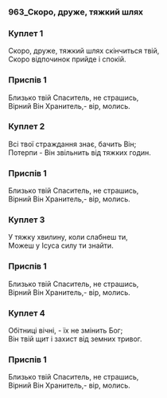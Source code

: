 ### 963_Скоро, друже, тяжкий шлях
### Куплет 1
Скоро, друже, тяжкий шлях скінчиться твій, <br/>Скоро відпочинок прийде і спокій.
### Приспів 1
Близько твій Спаситель, не страшись, <br/>Вірний Він Хранитель,- вір, молись.
### Куплет 2
Всі твої страждання знає, бачить Він; <br/>Потерпи - Він звільнить від тяжких годин.
### Приспів 1
Близько твій Спаситель, не страшись, <br/>Вірний Він Хранитель,- вір, молись.
### Куплет 3
У тяжку хвилину, коли слабнеш ти, <br/>Можеш у Ісуса силу ти знайти.
### Приспів 1
Близько твій Спаситель, не страшись, <br/>Вірний Він Хранитель,- вір, молись.
### Куплет 4
Обітниці вічні, - їх не змінить Бог;<br/>Він твій щит і захист від земних тривог.
### Приспів 1
Близько твій Спаситель, не страшись, <br/>Вірний Він Хранитель,- вір, молись.
